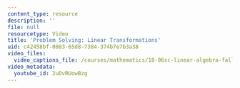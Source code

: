 ```yaml
---
content_type: resource
description: ''
file: null
resourcetype: Video
title: 'Problem Solving: Linear Transformations'
uid: c42458bf-0803-65d8-7384-374b7e7b3a38
video_files:
  video_captions_file: /courses/mathematics/18-06sc-linear-algebra-fall-2011/positive-definite-matrices-and-applications/linear-transformations-and-their-matrices/problem-solving-linear-transformations/2uDvRUowBzg.vtt
video_metadata:
  youtube_id: 2uDvRUowBzg
---
```

